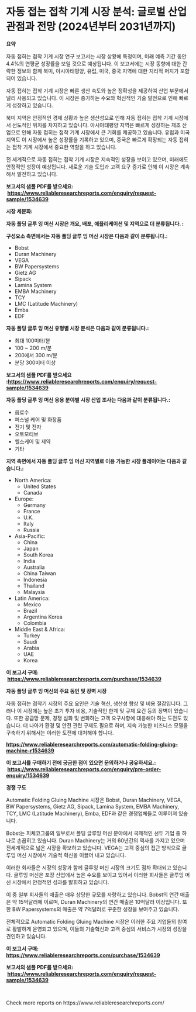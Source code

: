 <p><h1>자동 접는 접착 기계 시장 분석: 글로벌 산업 관점과 전망 (2024년부터 2031년까지)</h1></p><p><strong>요약</strong></p>
<p><p>자동 접히는 접착 기계 시장 연구 보고서는 시장 상황에 특정이며, 미래 예측 기간 동안 4.4%의 연평균 성장률을 보일 것으로 예상됩니다. 이 보고서에는 시장 동향에 대한 간략한 정보와 함께 북미, 아시아태평양, 유럽, 미국, 중국 지역에 대한 지리적 퍼지가 포함되어 있습니다.</p><p>자동 접히는 접착 기계 시장은 빠른 생산 속도와 높은 정확성을 제공하여 산업 부문에서 널리 사용되고 있습니다. 이 시장은 증가하는 수요와 혁신적인 기술 발전으로 인해 빠르게 성장하고 있습니다.</p><p>북미 지역은 안정적인 경제 상황과 높은 생산성으로 인해 자동 접히는 접착 기계 시장에서 선도적인 위치를 차지하고 있습니다. 아시아태평양 지역은 빠르게 성장하는 제조 산업으로 인해 자동 접히는 접착 기계 시장에서 큰 기회를 제공하고 있습니다. 유럽과 미국 지역도 이 시장에서 높은 성장률을 기록하고 있으며, 중국은 빠르게 확장되는 자동 접히는 접착 기계 시장에서 중요한 역할을 하고 있습니다.</p><p>전 세계적으로 자동 접히는 접착 기계 시장은 지속적인 성장을 보이고 있으며, 미래에도 안정적인 성장이 예상됩니다. 새로운 기술 도입과 고객 요구 증가로 인해 이 시장은 계속해서 발전하고 있습니다.</p></p>
<p><strong>보고서의 샘플 PDF를 받으세요: &nbsp;<a href="https://www.reliableresearchreports.com/enquiry/request-sample/1534639">https://www.reliableresearchreports.com/enquiry/request-sample/1534639</a></strong></p>
<p><strong>시장 세분화:</strong></p>
<p><strong> 자동 폴딩 글루 잉 머신 시장은 개요, 배포, 애플리케이션 및 지역으로 더 분류됩니다. :</strong></p>
<p><strong>구성요소 측면에서는 자동 폴딩 글루 잉 머신 시장은 다음과 같이 분류됩니다.:</strong></p>
<p><ul><li>Bobst</li><li>Duran Machinery</li><li>VEGA</li><li>BW Papersystems</li><li>Gietz AG</li><li>Sipack</li><li>Lamina System</li><li>EMBA Machinery</li><li>TCY</li><li>LMC (Latitude Machinery)</li><li>Emba</li><li>EDF</li></ul></p>
<p><strong> 자동 폴딩 글루 잉 머신 유형별 시장 분석은 다음과 같이 분류됩니다.:</strong></p>
<p><ul><li>최대 100미터/분</li><li>100 ~ 200 m/분</li><li>200에서 300 m/분</li><li>분당 300미터 이상</li></ul></p>
<p><strong>보고서의 샘플 PDF를 받으세요 :<a href="https://www.reliableresearchreports.com/enquiry/request-sample/1534639">https://www.reliableresearchreports.com/enquiry/request-sample/1534639</a></strong></p>
<p><strong> 자동 폴딩 글루 잉 머신 응용 분야별 시장 산업 조사는 다음과 같이 분류됩니다.:</strong></p>
<p><ul><li>음료수</li><li>퍼스널 케어 및 화장품</li><li>전기 및 전자</li><li>오토모티브</li><li>헬스케어 및 제약</li><li>기타</li></ul></p>
<p><strong>지역 측면에서 자동 폴딩 글루 잉 머신 지역별로 이용 가능한 시장 플레이어는 다음과 같습니다.:</strong></p>
<p><ul>
    <li>
        North America:
        <ul>
            <li>United States</li>
            <li>Canada</li>
        </ul>
    </li>
    <li>
        Europe:
        <ul>
            <li>Germany</li>
            <li>France</li>
            <li>U.K.</li>
            <li>Italy</li>
            <li>Russia</li>
        </ul>
    </li>
    <li>
        Asia-Pacific:
        <ul>
            <li>China</li>
            <li>Japan</li>
            <li>South Korea</li>
            <li>India</li>
            <li>Australia</li>
            <li>China Taiwan</li>
            <li>Indonesia</li>
            <li>Thailand</li>
            <li>Malaysia</li>
        </ul>
    </li>
    <li>
        Latin America:
        <ul>
            <li>Mexico</li>
            <li>Brazil</li>
            <li>Argentina Korea</li>
            <li>Colombia</li>
        </ul>
    </li>
    <li>
        Middle East & Africa:
        <ul>
            <li>Turkey</li>
            <li>Saudi</li>
            <li>Arabia</li>
            <li>UAE</li>
            <li>Korea</li>
        </ul>
    </li>
    </ul></p>
<p><strong>이 보고서 구매: &nbsp;<a href="https://www.reliableresearchreports.com/purchase/1534639">https://www.reliableresearchreports.com/purchase/1534639</a></strong></p>
<p><strong>자동 폴딩 글루 잉 머신의 주요 동인 및 장벽 시장</strong></p>
<p><p>자동 접히는 접착기 시장의 주요 요인은 기술 혁신, 생산성 향상 및 비용 절감입니다. 그러나 이 시장에는 높은 초기 투자 비용, 기술적인 한계 및 규제 요건 등의 장벽이 있습니다. 또한 공급망 문제, 경쟁 심화 및 변화하는 고객 요구사항에 대응해야 하는 도전도 있습니다. 더 나아가 환경 및 안전 관련 규제도 필요로 하며, 지속 가능한 비즈니스 모델을 구축하기 위해서는 이러한 도전에 대처해야 합니다.</p></p>
<p><strong><a href="https://www.reliableresearchreports.com/automatic-folding-gluing-machine-r1534639">https://www.reliableresearchreports.com/automatic-folding-gluing-machine-r1534639</a></strong></p>
<p><strong>이 보고서를 구매하기 전에 궁금한 점이 있으면 문의하거나 공유하세요.: &nbsp;<a href="https://www.reliableresearchreports.com/enquiry/pre-order-enquiry/1534639">https://www.reliableresearchreports.com/enquiry/pre-order-enquiry/1534639</a></strong></p>
<p><strong>경쟁 구도</strong></p>
<p><p>Automatic Folding Gluing Machine 시장은 Bobst, Duran Machinery, VEGA, BW Papersystems, Gietz AG, Sipack, Lamina System, EMBA Machinery, TCY, LMC (Latitude Machinery), Emba, EDF과 같은 경쟁업체들로 이루어져 있습니다. </p><p>Bobst는 피체코그룹의 일부로서 폴딩 글루잉 머신 분야에서 국제적인 선두 기업 중 하나로 손꼽히고 있습니다. Duran Machinery는 거의 60년간의 역사를 가지고 있으며 전세계적으로 넓은 시장을 확보하고 있습니다. VEGA는 고객 중심의 접근 방식으로 글루잉 머신 시장에서 기술적 혁신을 이끌어 내고 있습니다. </p><p>이러한 회사들은 시장의 성장과 함께 글루잉 머신 시장의 크기도 점차 확대되고 있습니다. 글루잉 머신은 포장 산업에서 높은 수요를 보이고 있어서 이러한 회사들은 글루잉 머신 시장에서 안정적인 성과를 발휘하고 있습니다.</p><p>이 중 일부 회사들의 매출은 매우 상당한 규모를 자랑하고 있습니다. Bobst의 연간 매출은 약 15억달러에 이르며, Duran Machinery의 연간 매출은 10억달러 이상입니다. 또한 BW Papersystems의 매출은 약 7억달러로 꾸준한 성장을 보여주고 있습니다.</p><p>전체적으로 Automatic Folding Gluing Machine 시장은 이러한 주요 기업들의 참여로 활발하게 운영되고 있으며, 이들의 기술혁신과 고객 중심의 서비스가 시장의 성장을 견인하고 있습니다.</p></p>
<p><strong>이 보고서 구매: &nbsp; <a href="https://www.reliableresearchreports.com/purchase/1534639">https://www.reliableresearchreports.com/purchase/1534639</a></strong></p>
<p><strong>보고서의 샘플 PDF를 받으세요: &nbsp;<a href="https://www.reliableresearchreports.com/enquiry/request-sample/1534639">https://www.reliableresearchreports.com/enquiry/request-sample/1534639</a></strong><strong></strong></p>
<p>&nbsp;</p>
<p>Check more reports on https://www.reliableresearchreports.com/</p>